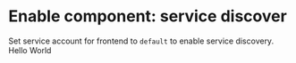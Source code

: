 # Enable component: service discover

Set service account for frontend to `default` to enable service discovery.
Hello World
